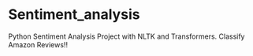 # Sentiment_analysis
Python Sentiment Analysis Project with NLTK and  Transformers. Classify Amazon Reviews!!
